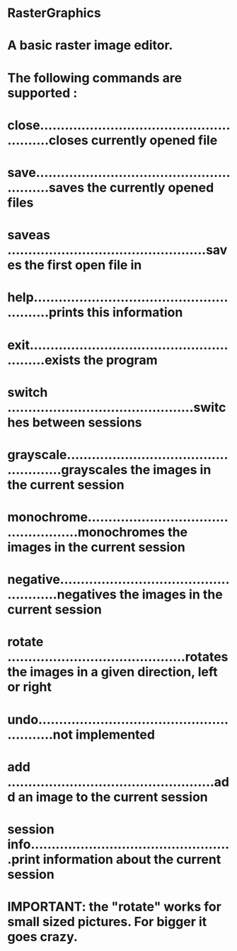 # RasterGraphics
# A basic raster image editor.

# The following commands are supported :                                              

# close........................................................closes currently opened file

# save.........................................................saves the currently opened files

# saveas <file>................................................saves the first open file in <file>

# help.........................................................prints this information
 
# exit.........................................................exists the program

# switch <session>.............................................switches between sessions

# grayscale....................................................grayscales the images in the current session

# monochrome...................................................monochromes the images in the current session

# negative.....................................................negatives the images in the current session

# rotate <direction>...........................................rotates the images in a given direction, left or right

# undo.........................................................not implemented

# add <image>..................................................add an image to the current session

# session info.................................................print information about the current session

# IMPORTANT: the \"rotate\" works for small sized pictures. For bigger it goes crazy.

